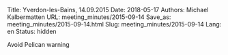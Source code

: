 Title: Yverdon-les-Bains, 14.09.2015
Date: 2018-05-17
Authors: Michael Kalbermatten
URL: meeting_minutes/2015-09-14
Save_as: meeting_minutes/2015-09-14.html
Slug: meeting_minutes/2015-09-14
Lang: en
Status: hidden


Avoid Pelican warning
